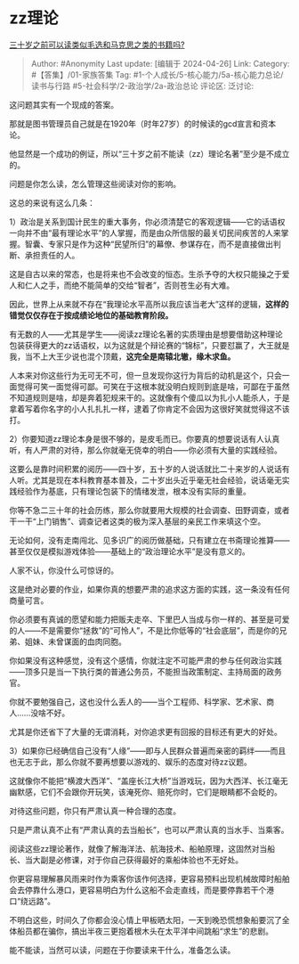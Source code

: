 # zz理论
[三十岁之前可以读类似毛选和马克思之类的书籍吗?](https://www.zhihu.com/question/653779947/answer/3479724010)

> Author: #Anonymity
> Last update: [编辑于 2024-04-26]
> Link:
> Category: #【答集】/01-家族答集
> Tag: #1-个人成长/5-核心能力/5a-核心能力总论/读书与行路 #5-社会科学/2-政治学/2a-政治总论
> 评论区:
> 泛讨论:

这问题其实有一个现成的答案。

那就是图书管理员自己就是在1920年（时年27岁）的时候读的gcd宣言和资本论。

他显然是一个成功的例证，所以“三十岁之前不能读（zz）理论名著”至少是不成立的。

问题是你怎么读，怎么管理这些阅读对你的影响。

这总的来说有这么几条：

1）政治是关系到国计民生的重大事务，你必须清楚它的客观逻辑——它的话语权一向并不由“最有理论水平”的人掌握，而是由众所信服的最关切民间疾苦的人来掌握。智囊、专家只是作为这种“民望所归”的幕僚、参谋存在，而不是直接做出判断、承担责任的人。

这是自古以来的常态，也是将来也不会改变的恒态。生杀予夺的大权只能操之于爱人和仁人之手，而绝不能简单的交给“智者”，否则苍生必有大难。

因此，世界上从来就不存在“我理论水平高所以我应该当老大”这样的逻辑，**这样的错觉仅仅存在于按成绩论地位的基础教育阶段。**

有无数的人——尤其是学生——阅读zz理论名著的实质理由是想要借助这种理论包装获得更大的zz话语权，以为这就是个辩论赛的“锦标”，只要怼赢了，大王就是我，当不上大王少说也混个顶戴，**这完全是南辕北辙，缘木求鱼。**

人本来对你这些行为无可无不可，但一旦发现你这行为背后的动机是这个，只会一面觉得可笑一面觉得可鄙。可笑在于这根本就没明白规则到底是啥，可鄙在于虽然不知道规则是啥，却是奔着犯规来干的。这就像有个傻瓜以为扎小人能杀人，于是拿着写着你名字的小人扎扎扎一样，逮着了你肯定不会因为这很好笑就觉得这不该打。

2）你要知道zz理论本身是很不够的，是皮毛而已。你要真的想要说话有人认真听，有人严肃的对待，那么你就毫无侥幸的明白——你必须有大量的实践经验。

这要么是靠时间积累的阅历——四十岁，五十岁的人说话就比二十来岁的人说话有人听。尤其是现在本科教育基本普及，二十岁出头近乎毫无社会经验，说话毫无实践经验作为基底，只有理论包装下的情绪发泄，根本没有实际的重量。

你等不急二三十年的社会历练，那么你就要用大规模的社会调查、田野调查，或者干一干“上门销售”、调查记者这类的极为深入基层的亲民工作来填这个空。

无论如何，没有走南闯北、见多识广的阅历做基础，只有建立在书斋理论推算——甚至仅仅是模拟游戏体验——基础上的“政治理论水平”是没有意义的。

人家不认，你没什么可惊讶的。

这是绝对必要的作业，如果你真的想要严肃的追求这方面的实践，这一条没有任何商量可言。

你必须要有真诚的愿望和能力把贩夫走卒、下里巴人当成与你一样的、甚至是可爱的人——不是需要你“拯救”的“可怜人”，不是比你低等的“社会底层”，而是你的兄弟、姐妹、未曾谋面的血肉同胞。

你如果没有这种感觉，没有这个感情，你就注定不可能严肃的参与任何政治实践——顶多只是当一下执行类的普通公务员，不能担当政策制定、主持局面的政务官。

你就不要勉强自己，这也没什么丢人的——当个工程师、科学家、艺术家、商人……没啥不好。

尤其是你还省下了大量的无谓消耗，对你追求更有回报的目标还有更大的好处。

3）如果你已经确信自己没有“人缘”——即与人民群众普遍而亲密的羁绊——而且也无志于此，那么你就不要再想要以游戏的、娱乐的态度对待zz议题。

这就像你不能把“横渡大西洋”、“盖座长江大桥”当游戏玩，因为大西洋、长江毫无幽默感，它们不会跟你开玩笑，该淹死你、赔死你时，它们是眼睛都不会眨的。

对待这些问题，你只有严肃认真一种合理的态度。

只是严肃认真不止有“严肃认真的去当船长”，也可以严肃认真的当水手、当乘客。

阅读这些zz理论著作，就像了解海洋法、航海技术、船舶原理，这固然对当船长、当大副是必修课，对于你自己获得最好的乘船体验也不无好处。

你更容易理解暴风雨来时作为乘客你该作何选择，更容易预料出现机械故障时船舶会去停靠什么港口，更容易明白为什么这船不会走直线，而是要停靠若干个港口“绕远路”。

不明白这些，时间久了你都会没心情上甲板晒太阳，一天到晚恐慌想象船要沉了全体船员都在骗你，搞出半夜三更抱着根木头在太平洋中间跳船“求生”的悲剧。

能不能读，当然可以读，问题在于你要读来干什么，准备怎么读。

